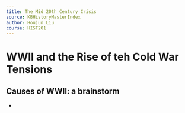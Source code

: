 ```yaml
---
title: The Mid 20th Century Crisis
source: KBHistoryMasterIndex
author: Houjun Liu
course: HIST201
---
```


# WWII and the Rise of teh Cold War Tensions

## Causes of WWII: a brainstorm
- 







